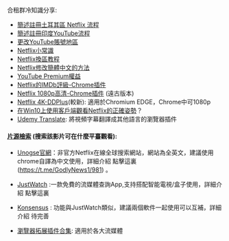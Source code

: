 合租群冷知識分享:

- [簡述註冊土耳其區 Netflix 流程](https://gtary.com/2020/02/20/2089.html)
- [簡述註冊印度YouTube流程](https://gtary.com/2020/02/21/2104.html)
- [更改YouTube賬號地區](https://github.com/xiaod945/rou/blob/master/README.md)
- [Netflix小常識](https://gtary.com/2020/02/20/2099.html)
- [Netflix換區教程](https://gtary.com/2020/04/20/2119.html)
- [Netflix修改簡體中文的方法](https://gtary.com/2019/12/27/2059.html)
- [YouTube Premium權益](https://support.google.com/youtube/answer/6308116?hl=zh-Hans)
- [Netflix的IMDb評級-Chrome插件](https://t.me/hezu2/3345)
- [Netflix 1080p高清-Chrome插件](https://t.me/hezu2/3346) (遠古版本)
- [Netflix 4K-DDPlus](https://t.me/GodlyNews1/961)(較新): 適用於Chromium EDGE，Chrome中可1080p
- [在Win10上使用客戶端觀看Netflix的正確姿勢](https://medium.com/@glennut/%E5%9C%A8win10%E4%B8%8A%E4%BD%BF%E7%94%A8%E5%AE%A2%E6%88%B7%E7%AB%AF%E8%A7%82%E7%9C%8Bnetflix%E7%9A%84%E6%AD%A3%E7%A1%AE%E5%A7%BF%E5%8A%BF-e0045164a48)？
- [Udemy Translate](https://t.me/hezu2/3309):  將視頻字幕翻譯成其他語言的瀏覽器插件


####   [片源檢索](https://t.me/hezu2/3309) (搜索該影片可在什麼平臺觀看):

- [Unogse官網](https://unogs.com/)：非官方Netflix在線全球搜索網站，網站為全英文，建議使用chrome自譯為中文使用，詳細介紹 點擊這裏 (https://t.me/GodlyNews1/981) 。

- [JustWatch](https://www.justwatch.com/)  :一款免費的流媒體查詢App,支持搭配智能電視/盒子使用，詳細介紹 點擊這裏

- [Konsensus](https://t.me/GodlyNews1/980) : 功能與JustWatch類似，建議兩個軟件一起使用可以互補，詳細介紹 待完善

- [瀏覽器拓展插件合集](https://t.me/GodlyNews1/982): 適用於各大流媒體
